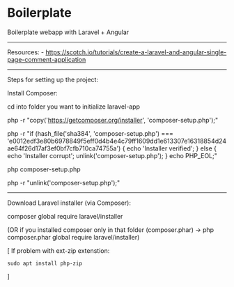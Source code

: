 # Boilerplate
Boilerplate webapp with Laravel + Angular

-----------------------------------------


Resources:
    - https://scotch.io/tutorials/create-a-laravel-and-angular-single-page-comment-application


-----------------------------------------

Steps for setting up the project:


Install Composer:


cd into folder you want to initialize laravel-app

php -r "copy('https://getcomposer.org/installer', 'composer-setup.php');"

php -r "if (hash_file('sha384', 'composer-setup.php') === 'e0012edf3e80b6978849f5eff0d4b4e4c79ff1609dd1e613307e16318854d24ae64f26d17af3ef0bf7cfb710ca74755a') { echo 'Installer verified'; } else { echo 'Installer corrupt'; unlink('composer-setup.php'); } echo PHP_EOL;"

php composer-setup.php

php -r "unlink('composer-setup.php');"


---

Download Laravel installer (via Composer):

composer global require laravel/installer

(OR if you installed composer only in that folder (composer.phar) -> php composer.phar global require laravel/installer)

[ 
    If problem with ext-zip extenstion:

    sudo apt install php-zip 
]



